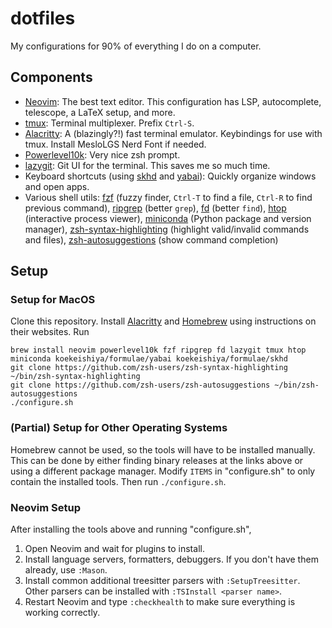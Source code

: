 # dotfiles

My configurations for 90% of everything I do on a computer.

## Components

- [Neovim](https://neovim.io): The best text editor. This configuration has LSP, autocomplete, telescope, a LaTeX setup, and more.
- [tmux](https://github.com/tmux/tmux): Terminal multiplexer. Prefix `Ctrl-S`.
- [Alacritty](https://alacritty.org/): A (blazingly?!) fast terminal emulator. Keybindings for use with tmux. Install MesloLGS Nerd Font if needed.
- [Powerlevel10k](https://github.com/romkatv/powerlevel10k): Very nice zsh prompt.
- [lazygit](https://github.com/jesseduffield/lazygit): Git UI for the terminal. This saves me so much time.
- Keyboard shortcuts (using [skhd](https://github.com/koekeishiya/skhd) and [yabai](https://github.com/koekeishiya/yabai)): Quickly organize windows and open apps.
- Various shell utils: [fzf](https://github.com/junegunn/fzf) (fuzzy finder, `Ctrl-T` to find a file, `Ctrl-R` to find previous command), [ripgrep](https://github.com/BurntSushi/ripgrep) (better `grep`), [fd](https://github.com/sharkdp/fd) (better `find`), [htop](https://htop.dev) (interactive process viewer), [miniconda](https://docs.conda.io/projects/miniconda/en/latest/) (Python package and version manager), [zsh-syntax-highlighting](https://github.com/zsh-users/zsh-syntax-highlighting) (highlight valid/invalid commands and files), [zsh-autosuggestions](https://github.com/zsh-users/zsh-autosuggestions) (show command completion)

## Setup
### Setup for MacOS
Clone this repository. Install [Alacritty](https://alacritty.org/) and [Homebrew](https://brew.sh) using instructions on their websites. Run
```
brew install neovim powerlevel10k fzf ripgrep fd lazygit tmux htop miniconda koekeishiya/formulae/yabai koekeishiya/formulae/skhd
git clone https://github.com/zsh-users/zsh-syntax-highlighting ~/bin/zsh-syntax-highlighting
git clone https://github.com/zsh-users/zsh-autosuggestions ~/bin/zsh-autosuggestions
./configure.sh
```

### (Partial) Setup for Other Operating Systems

Homebrew cannot be used, so the tools will have to be installed manually. This can be done by either finding binary releases at the links above or using a different package manager. Modify `ITEMS` in "configure.sh" to only contain the installed tools. Then run `./configure.sh`.

### Neovim Setup
After installing the tools above and running "configure.sh",
1. Open Neovim and wait for plugins to install.
2. Install language servers, formatters, debuggers. If you don't have them already, use `:Mason`.
3. Install common additional treesitter parsers with `:SetupTreesitter`. Other parsers can be installed with `:TSInstall <parser name>`.
3. Restart Neovim and type `:checkhealth` to make sure everything is working correctly.
